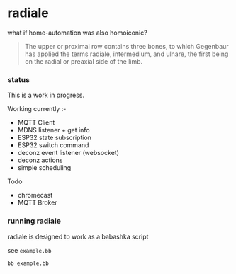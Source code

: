 # radiale

what if home-automation was also homoiconic?

> The upper or proximal row contains three bones, to which Gegenbaur has applied the terms radiale, intermedium, and ulnare, the first being on the radial or preaxial side of the limb.


### status

This is a work in progress. 

Working currently :-

* MQTT Client
* MDNS listener + get info
* ESP32 state subscription
* ESP32 switch command
* deconz event listener (websocket)
* deconz actions
* simple scheduling

Todo
* chromecast
* MQTT Broker

### running radiale

radiale is designed to work as a babashka script

see `example.bb`

```bash
bb example.bb
```
